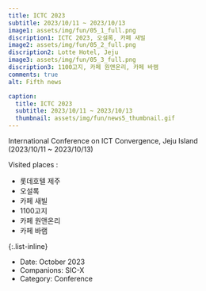 ```yaml
---
title: ICTC 2023
subtitle: 2023/10/11 ~ 2023/10/13
image1: assets/img/fun/05_1_full.png
discription1: ICTC 2023, 오설록, 카페 새빌
image2: assets/img/fun/05_2_full.png
discription2: Lotte Hotel, Jeju
image3: assets/img/fun/05_3_full.png
discription3: 1100고지, 카페 원앤온리, 카페 바램
comments: true
alt: Fifth news

caption:
  title: ICTC 2023
  subtitle: 2023/10/11 ~ 2023/10/13
  thumbnail: assets/img/fun/news5_thumbnail.gif
---
```

International Conference on ICT Convergence, Jeju Island <br> (2023/10/11 ~ 2023/10/13) <br>

Visited places : <br>
- 롯데호텔 제주
- 오설록
- 카페 새빌
- 1100고지
- 카페 원앤온리
- 카페 바램


{:.list-inline}
- Date: October 2023
- Companions: SIC-X
- Category: Conference

